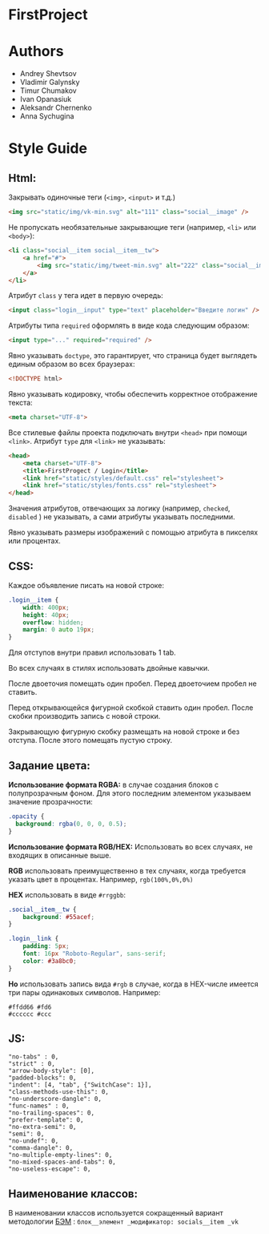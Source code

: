 # FirstProject

# Authors

- Andrey Shevtsov
- Vladimir Galynsky
- Timur Chumakov
- Ivan Opanasiuk
- Aleksandr Chernenko
- Anna Sychugina

# Style Guide

## Html:
Закрывать одиночные теги (`<img>`, `<input>` и т.д.)
```html
<img src="static/img/vk-min.svg" alt="111" class="social__image" />
```

Не пропускать необязательные закрывающие теги (например, `<li>` или `<body>`):
```html
<li class="social__item social__item__tw">
    <a href="#">
        <img src="static/img/tweet-min.svg" alt="222" class="social__image" />
    </a>
</li>
```

Атрибут `class` у тега идет в первую очередь:
```html
<input class="login__input" type="text" placeholder="Введите логин" />
```

Атрибуты типа `required` оформлять в виде кода следующим образом:
```html
<input type="..." required="required" />
```

Явно указывать `doctype`, это гарантирует, что страница будет выглядеть единым образом во всех браузерах:
```html
<!DOCTYPE html>
```

Явно указывать кодировку, чтобы обеспечить корректное отображение текста:
```html
<meta charset="UTF-8">
```

Все стилевые файлы проекта подключать внутри `<head>` при помощи `<link>`. Атрибут `type` для `<link>` не указывать:
```html
<head>
    <meta charset="UTF-8">
    <title>FirstProgect / Login</title>
    <link href="static/styles/default.css" rel="stylesheet">
    <link href="static/styles/fonts.css" rel="stylesheet">
</head>
```

Значения атрибутов, отвечающих за логику (например, `checked`, `disabled` ) не указывать, а сами атрибуты указывать последними.

Явно указывать размеры изображений с помощью атрибута в пикселях или процентах.

## CSS:
Каждое объявление писать на новой строке:
```css
.login__item {
	width: 400px;
	height: 40px;
	overflow: hidden;
	margin: 0 auto 19px;
}
```

Для отступов внутри правил использовать 1 tab.

Во всех случаях в стилях использовать двойные кавычки.

После двоеточия помещать один пробел. Перед двоеточием пробел не ставить.

Перед открывающейся фигурной скобкой ставить один пробел. После скобки производить запись с новой строки.

Закрывающую фигурную скобку размещать на новой строке и без отступа. После этого помещать пустую строку.

## Задание цвета:

**Использование формата RGBA:**
в случае создания блоков с полупрозрачным фоном. Для этого последним элементом указываем значение прозрачности:
```css
.opacity {
  background: rgba(0, 0, 0, 0.5);
}
```

**Использование формата RGB/HEX:**
Использовать во всех случаях, не входящих в описанные выше.

**RGB** использовать преимущественно в тех случаях, когда требуется указать цвет в процентах. Например, `rgb(100%,0%,0%)`

**HEX** использовать в виде `#rrggbb`:
```css
.social__item__tw {
	background: #55acef;
}
```
```css
.login__link {
	padding: 5px;
	font: 16px "Roboto-Regular", sans-serif;
	color: #3a8bc0;
}
```
 **Но** использовать запись вида `#rgb` в случае, когда в HEX-числе имеется три пары одинаковых символов. Например:

    #ffdd66	#fd6
    #cccccc	#ccc

## JS:
	"no-tabs" : 0,
	"strict" : 0,
	"arrow-body-style": [0],
	"padded-blocks": 0,
	"indent": [4, "tab", {"SwitchCase": 1}],
	"class-methods-use-this": 0,
	"no-underscore-dangle": 0,
	"func-names" : 0,
	"no-trailing-spaces": 0,
	"prefer-template": 0,
	"no-extra-semi": 0,
	"semi": 0,
	"no-undef": 0,
	"comma-dangle": 0,
	"no-multiple-empty-lines": 0,
	"no-mixed-spaces-and-tabs": 0,
	"no-useless-escape": 0,

## Наименование классов:
В наименовании классов используется сокращенный вариант методологии [БЭМ](https://ru.bem.info/methodology/) : `блок__элемент _модификатор: socials__item _vk`
